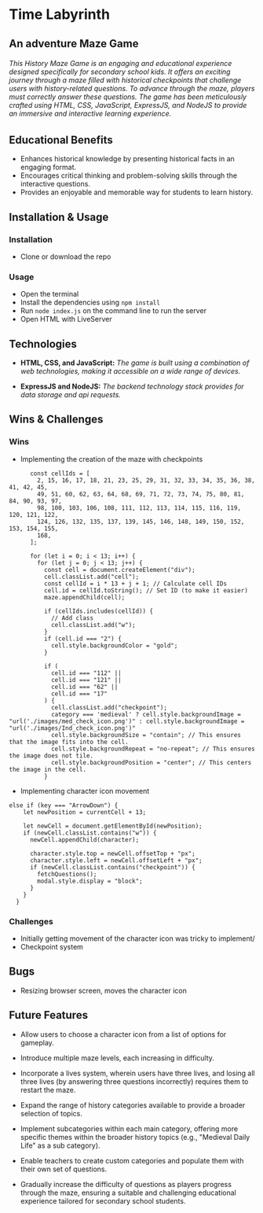 # Time Labyrinth
## An adventure Maze Game

###### This History Maze Game is an engaging and educational experience designed specifically for secondary school kids. It offers an exciting journey through a maze filled with historical checkpoints that challenge users with history-related questions. To advance through the maze, players must correctly answer these questions. The game has been meticulously crafted using HTML, CSS, JavaScript, ExpressJS, and NodeJS to provide an immersive and interactive learning experience.

## Educational Benefits
* Enhances historical knowledge by presenting historical facts in an engaging format.
* Encourages critical thinking and problem-solving skills through the interactive questions.
* Provides an enjoyable and memorable way for students to learn history.

## Installation & Usage

### Installation 
* Clone or download the repo

### Usage
* Open the terminal
* Install the dependencies using `npm install`
* Run `node index.js` on the command line to run the server
* Open HTML with LiveServer

## Technologies
* __HTML, CSS, and JavaScript:__ *The game is built using a combination of web technologies, making it accessible on a wide range of devices.*

* __ExpressJS and NodeJS:__ *The backend technology stack provides for data storage and api requests.*

## Wins & Challenges
### Wins 

* Implementing the creation of the maze with checkpoints
``` 
      const cellIds = [
        2, 15, 16, 17, 18, 21, 23, 25, 29, 31, 32, 33, 34, 35, 36, 38, 41, 42, 45,
        49, 51, 60, 62, 63, 64, 68, 69, 71, 72, 73, 74, 75, 80, 81, 84, 90, 93, 97,
        98, 100, 103, 106, 108, 111, 112, 113, 114, 115, 116, 119, 120, 121, 122,
        124, 126, 132, 135, 137, 139, 145, 146, 148, 149, 150, 152, 153, 154, 155,
        168,
      ];

      for (let i = 0; i < 13; i++) {
        for (let j = 0; j < 13; j++) {
          const cell = document.createElement("div");
          cell.classList.add("cell");
          const cellId = i * 13 + j + 1; // Calculate cell IDs
          cell.id = cellId.toString(); // Set ID (to make it easier)
          maze.appendChild(cell);

          if (cellIds.includes(cellId)) {
            // Add class
            cell.classList.add("w");
          }
          if (cell.id === "2") {
            cell.style.backgroundColor = "gold";
          }

          if (
            cell.id === "112" ||
            cell.id === "121" ||
            cell.id === "62" ||
            cell.id === "17"
          ) {
            cell.classList.add("checkpoint");
            category === 'medieval' ? cell.style.backgroundImage = "url('./images/med_check_icon.png')" : cell.style.backgroundImage = "url('./images/Ind_check_icon.png')"
            cell.style.backgroundSize = "contain"; // This ensures that the image fits into the cell.
            cell.style.backgroundRepeat = "no-repeat"; // This ensures the image does not tile.
            cell.style.backgroundPosition = "center"; // This centers the image in the cell.
          }
```
* Implementing character icon movement
```
else if (key === "ArrowDown") {
    let newPosition = currentCell + 13;

    let newCell = document.getElementById(newPosition);
    if (newCell.classList.contains("w")) {
      newCell.appendChild(character);

      character.style.top = newCell.offsetTop + "px";
      character.style.left = newCell.offsetLeft + "px";
      if (newCell.classList.contains("checkpoint")) {
        fetchQuestions();
        modal.style.display = "block";
      }
    }
  }
```

### Challenges

* Initially getting movement of the character icon was tricky to implement/
* Checkpoint system


## Bugs
* Resizing browser screen, moves the character icon


## Future Features
* Allow users to choose a character icon from a list of options for gameplay.

* Introduce multiple maze levels, each increasing in difficulty.

* Incorporate a lives system, wherein users have three lives, and losing all three lives (by answering three questions incorrectly) requires them to restart the maze.

* Expand the range of history categories available to provide a broader selection of topics.

* Implement subcategories within each main category, offering more specific themes within the broader history topics (e.g., "Medieval Daily Life" as a sub category).

* Enable teachers to create custom categories and populate them with their own set of questions.

* Gradually increase the difficulty of questions as players progress through the maze, ensuring a suitable and challenging educational experience tailored for secondary school students.

